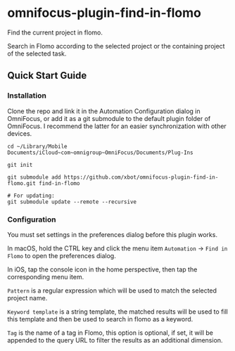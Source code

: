# omnifocus-plugin-find-in-flomo
Find the current project in flomo.

Search in Flomo according to the selected project or the containing project of the selected task.

## Quick Start Guide

### Installation

Clone the repo and link it in the Automation Configuration dialog in OmniFocus, or add it as a git submodule to the default plugin folder of OmniFocus. I recommend the latter for an easier synchronization with other devices.

```shell
cd ~/Library/Mobile Documents/iCloud~com~omnigroup~OmniFocus/Documents/Plug-Ins

git init

git submodule add https://github.com/xbot/omnifocus-plugin-find-in-flomo.git find-in-flomo

# For updating:
git submodule update --remote --recursive
```

### Configuration

You must set settings in the preferences dialog before this plugin works.

In macOS, hold the CTRL key and click the menu item `Automation` → `Find in Flomo` to open the preferences dialog.

In iOS, tap the console icon in the home perspective, then tap the corresponding menu item.

`Pattern` is a regular expression which will be used to match the selected project name.

`Keyword template` is a string template, the matched results will be used to fill this template and then be used to search in flomo as a keyword.

`Tag` is the name of a tag in Flomo, this option is optional, if set, it will be appended to the query URL to filter the results as an additional dimension.

